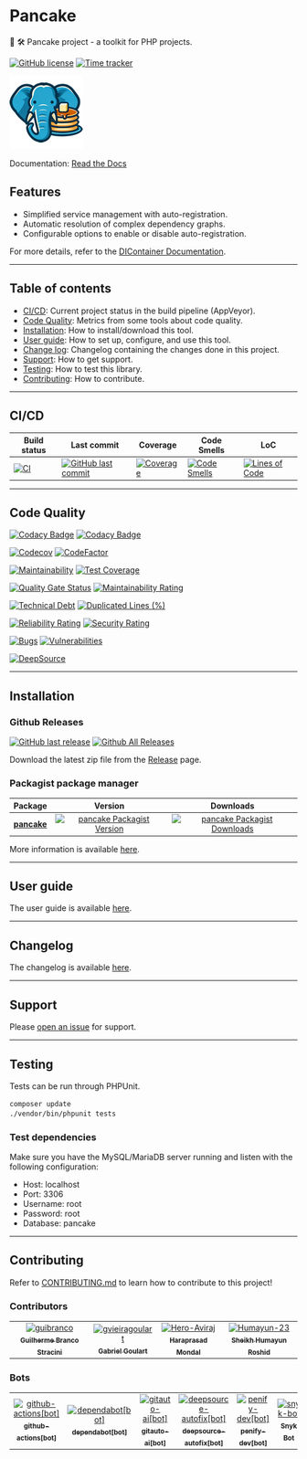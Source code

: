 # Pancake

🧰 🛠️ Pancake project - a toolkit for PHP projects.

[![GitHub license](https://img.shields.io/github/license/guibranco/pancake)](https://github.com/guibranco/pancake)
[![Time tracker](https://wakatime.com/badge/github/guibranco/pancake.svg)](https://wakatime.com/badge/github/guibranco/pancake)

![Pancake logo](https://raw.githubusercontent.com/guibranco/pancake/main/logo.png)

Documentation: [Read the Docs](https://guibranco.github.io/pancake/)

## Features

- Simplified service management with auto-registration.
- Automatic resolution of complex dependency graphs.
- Configurable options to enable or disable auto-registration.

For more details, refer to the [DIContainer Documentation](docs/DIContainer.md).



---

## Table of contents

- [CI/CD](#cicd): Current project status in the build pipeline (AppVeyor).
- [Code Quality](#code-quality): Metrics from some tools about code quality.
- [Installation](#installation): How to install/download this tool.
- [User guide](#user-guide): How to set up, configure, and use this tool.
- [Change log](#changelog): Changelog containing the changes done in this project.
- [Support](#support): How to get support.
- [Testing](#testing): How to test this library.
- [Contributing](#contributing): How to contribute.

---

## CI/CD

| Build status | Last commit | Coverage | Code Smells | LoC |
|--------------|-------------|----------|-------------|-----|
| [![CI](https://github.com/guibranco/pancake/actions/workflows/ci.yml/badge.svg)](https://github.com/guibranco/pancake/actions/workflows/ci.yml) | [![GitHub last commit](https://img.shields.io/github/last-commit/guibranco/pancake/main)](https://github.com/guibranco/pancake) | [![Coverage](https://sonarcloud.io/api/project_badges/measure?project=guibranco_pancake&metric=coverage)](https://sonarcloud.io/dashboard?id=guibranco_pancake) | [![Code Smells](https://sonarcloud.io/api/project_badges/measure?project=guibranco_pancake&metric=code_smells)](https://sonarcloud.io/dashboard?id=guibranco_pancake) | [![Lines of Code](https://sonarcloud.io/api/project_badges/measure?project=guibranco_pancake&metric=ncloc)](https://sonarcloud.io/dashboard?id=guibranco_pancake) | 

---

## Code Quality

[![Codacy Badge](https://app.codacy.com/project/badge/Grade/9a369e8dc1e74ba1b18c309935c7af4b)](https://app.codacy.com/gh/guibranco/pancake/dashboard?utm_source=gh&utm_medium=referral&utm_content=&utm_campaign=Badge_grade)
[![Codacy Badge](https://app.codacy.com/project/badge/Coverage/9a369e8dc1e74ba1b18c309935c7af4b)](https://app.codacy.com/gh/guibranco/pancake/dashboard?utm_source=gh&utm_medium=referral&utm_content=&utm_campaign=Badge_coverage)

[![Codecov](https://codecov.io/gh/guibranco/pancake/branch/main/graph/badge.svg)](https://codecov.io/gh/guibranco/pancake)
[![CodeFactor](https://www.codefactor.io/repository/github/guibranco/pancake/badge)](https://www.codefactor.io/repository/github/guibranco/pancake)

[![Maintainability](https://api.codeclimate.com/v1/badges/ae6591111f27479fba12/maintainability)](https://codeclimate.com/github/guibranco/pancake/maintainability)
[![Test Coverage](https://api.codeclimate.com/v1/badges/ae6591111f27479fba12/test_coverage)](https://codeclimate.com/github/guibranco/pancake/test_coverage)

[![Quality Gate Status](https://sonarcloud.io/api/project_badges/measure?project=guibranco_pancake&metric=alert_status)](https://sonarcloud.io/dashboard?id=guibranco_pancake)
[![Maintainability Rating](https://sonarcloud.io/api/project_badges/measure?project=guibranco_pancake&metric=sqale_rating)](https://sonarcloud.io/dashboard?id=guibranco_pancake)

[![Technical Debt](https://sonarcloud.io/api/project_badges/measure?project=guibranco_pancake&metric=sqale_index)](https://sonarcloud.io/dashboard?id=guibranco_pancake)
[![Duplicated Lines (%)](https://sonarcloud.io/api/project_badges/measure?project=guibranco_pancake&metric=duplicated_lines_density)](https://sonarcloud.io/dashboard?id=guibranco_pancake)

[![Reliability Rating](https://sonarcloud.io/api/project_badges/measure?project=guibranco_pancake&metric=reliability_rating)](https://sonarcloud.io/dashboard?id=guibranco_pancake)
[![Security Rating](https://sonarcloud.io/api/project_badges/measure?project=guibranco_pancake&metric=security_rating)](https://sonarcloud.io/dashboard?id=guibranco_pancake)

[![Bugs](https://sonarcloud.io/api/project_badges/measure?project=guibranco_pancake&metric=bugs)](https://sonarcloud.io/dashboard?id=guibranco_pancake)
[![Vulnerabilities](https://sonarcloud.io/api/project_badges/measure?project=guibranco_pancake&metric=vulnerabilities)](https://sonarcloud.io/dashboard?id=guibranco_pancake)

[![DeepSource](https://app.deepsource.com/gh/guibranco/pancake.svg/?label=active+issues&show_trend=true&token=r3XGa8MQHGZERdIhKB5EZXfL)](https://app.deepsource.com/gh/guibranco/pancake/?ref=repository-badge)

---

## Installation

### Github Releases

[![GitHub last release](https://img.shields.io/github/release-date/guibranco/pancake.svg?style=flat)](https://github.com/guibranco/pancake) [![Github All Releases](https://img.shields.io/github/downloads/guibranco/pancake/total.svg?style=flat)](https://github.com/guibranco/pancake)

Download the latest zip file from the [Release](https://github.com/GuiBranco/pancake/releases) page.

### Packagist package manager

| Package | Version | Downloads |
|------------------|:-------:|:-------:|
| **[pancake](https://packagist.org/packages/guibranco/pancake)** | [![pancake Packagist Version](https://img.shields.io/packagist/v/guibranco/pancake.svg?style=flat)](https://packagist.org/packages/guibranco/pancake) | [![pancake Packagist Downloads](https://img.shields.io/packagist/dt/guibranco/pancake?style=flat)](https://packagist.org/packages/guibranco/pancake/) |

More information is available [here](https://guibranco.github.io/pancake/installation/).

---

## User guide

The user guide is available [here](https://guibranco.github.io/pancake/user-guide/basic-usage/).

---

## Changelog

The changelog is available [here](https://guibranco.github.io/pancake/changelog/).

---

## Support

Please [open an issue](https://github.com/guibranco/pancake/issues/new) for support.

---

## Testing

Tests can be run through PHPUnit.

```bash
composer update
./vendor/bin/phpunit tests
```

### Test dependencies

Make sure you have the MySQL/MariaDB server running and listen with the following configuration:

- Host: localhost
- Port: 3306
- Username: root
- Password: root
- Database: pancake

---

## Contributing

Refer to [CONTRIBUTING.md](CONTRIBUTING.md) to learn how to contribute to this project!

### Contributors

<!-- readme: collaborators,contributors,snyk-bot/- -start -->
<table>
	<tbody>
		<tr>
            <td align="center">
                <a href="https://github.com/guibranco">
                    <img src="https://avatars.githubusercontent.com/u/3362854?v=4" width="100;" alt="guibranco"/>
                    <br />
                    <sub><b>Guilherme Branco Stracini</b></sub>
                </a>
            </td>
            <td align="center">
                <a href="https://github.com/gvieiragoulart">
                    <img src="https://avatars.githubusercontent.com/u/116896794?v=4" width="100;" alt="gvieiragoulart"/>
                    <br />
                    <sub><b>Gabriel Goulart</b></sub>
                </a>
            </td>
            <td align="center">
                <a href="https://github.com/Hero-Aviraj">
                    <img src="https://avatars.githubusercontent.com/u/178659748?v=4" width="100;" alt="Hero-Aviraj"/>
                    <br />
                    <sub><b>Haraprasad Mondal</b></sub>
                </a>
            </td>
            <td align="center">
                <a href="https://github.com/Humayun-23">
                    <img src="https://avatars.githubusercontent.com/u/70696397?v=4" width="100;" alt="Humayun-23"/>
                    <br />
                    <sub><b>Sheikh Humayun Roshid</b></sub>
                </a>
            </td>
		</tr>
	<tbody>
</table>
<!-- readme: collaborators,contributors,snyk-bot/- -end -->

### Bots

<!-- readme: bots,snyk-bot -start -->
<table>
	<tbody>
		<tr>
            <td align="center">
                <a href="https://github.com/github-actions[bot]">
                    <img src="https://avatars.githubusercontent.com/in/15368?v=4" width="100;" alt="github-actions[bot]"/>
                    <br />
                    <sub><b>github-actions[bot]</b></sub>
                </a>
            </td>
            <td align="center">
                <a href="https://github.com/dependabot[bot]">
                    <img src="https://avatars.githubusercontent.com/in/29110?v=4" width="100;" alt="dependabot[bot]"/>
                    <br />
                    <sub><b>dependabot[bot]</b></sub>
                </a>
            </td>
            <td align="center">
                <a href="https://github.com/gitauto-ai[bot]">
                    <img src="https://avatars.githubusercontent.com/in/844909?v=4" width="100;" alt="gitauto-ai[bot]"/>
                    <br />
                    <sub><b>gitauto-ai[bot]</b></sub>
                </a>
            </td>
            <td align="center">
                <a href="https://github.com/deepsource-autofix[bot]">
                    <img src="https://avatars.githubusercontent.com/in/57168?v=4" width="100;" alt="deepsource-autofix[bot]"/>
                    <br />
                    <sub><b>deepsource-autofix[bot]</b></sub>
                </a>
            </td>
            <td align="center">
                <a href="https://github.com/penify-dev[bot]">
                    <img src="https://avatars.githubusercontent.com/in/399279?v=4" width="100;" alt="penify-dev[bot]"/>
                    <br />
                    <sub><b>penify-dev[bot]</b></sub>
                </a>
            </td>
            <td align="center">
                <a href="https://github.com/snyk-bot">
                    <img src="https://avatars.githubusercontent.com/u/19733683?v=4" width="100;" alt="snyk-bot"/>
                    <br />
                    <sub><b>Snyk Bot</b></sub>
                </a>
            </td>
		</tr>
	<tbody>
</table>
<!-- readme: bots,snyk-bot -end -->
